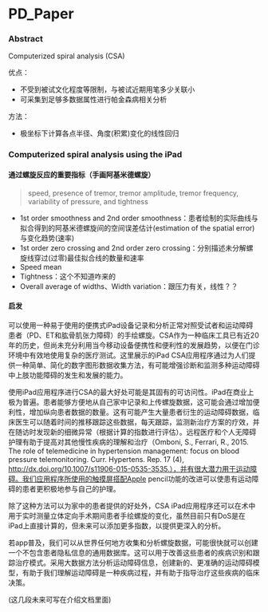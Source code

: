 # PD_Paper

### Abstract

Computerized spiral analysis (CSA)

 优点：

- 不受到被试文化程度等限制，与被试近期用笔多少关联小
- 可采集到足够多数据属性进行帕金森病相关分析

方法：

- 极坐标下计算各点半径、角度(积累)变化的线性回归



### Computerized spiral analysis using the iPad

#### 通过螺旋反应的重要指标（手画阿基米德螺旋）

> speed, presence of tremor, tremor amplitude, tremor frequency, variability of pressure, and tightness

- 1st order smoothness and 2nd order smoothness：患者绘制的实际曲线与拟合得到的阿基米德螺旋间的空间误差估计(estimation of the spatial error)与变化趋势(速率)
- 1st order zero crossing and 2nd order zero crossing：分别描述未分解螺旋线穿过(过零)最佳拟合线的数量和速率
- Speed mean
- Tightness：这个不知道咋来的
- Overall average of widths、Width variation：跟压力有关，线性？？

#### 启发

可以使用一种易于使用的便携式iPad设备记录和分析正常对照受试者和运动障碍患者（PD、ET和肱骨肌张力障碍）的手绘螺旋。CSA作为一种临床工具已有近20年的历史，但尚未充分利用当今移动设备便携性和便利性的发展趋势，以便在门诊环境中有效地使用复杂的医疗测试。这里展示的iPad CSA应用程序通过为人们提供一种简单、简化的数字图形数据收集方法，有可能增强诊断和监测多种运动障碍中上肢功能障碍的发生和发展的能力。

使用iPad应用程序进行CSA的最大好处可能是其固有的可访问性。iPad在商业上极为普遍。患者能够方便地从自己家中记录和上传螺旋数据，这可能会通过增加便利性，增加纵向患者数据的数量。这有可能产生大量患者衍生的运动障碍数据，临床医生可以随着时间的推移跟踪这些数据，每天跟踪，监测新治疗方案的疗效，并在随访时发现新的细微异常（根据计算的指数进行评估）。远程医疗和个人无障碍护理有助于提高对其他慢性疾病的理解和治疗（Omboni, S., Ferrari, R., 2015. The role of telemedicine in hypertension management: focus on blood pressure telemonitoring. Curr. Hypertens. Rep. 17 (4), http://dx.doi.org/10.1007/s11906-015-0535-3535.），并有很大潜力用于运动障碍。我们应用程序所使用的触摸屏搭配Apple pencil功能的改进可以使患有运动障碍的患者更积极地参与自己的护理。

除了这种方法可以为家中的患者提供的好处外，CSA iPad应用程序还可以在术中用于实时测量立体定向手术期间患者手绘螺旋的变化，虽然目前只有DoS是在iPad上直接计算的，但未来可以添加更多指数，以提供更深入的分析。

若app普及，我们可以从世界任何地方收集和分析螺旋数据，可能很快就可以创建一个不包含患者隐私信息的通用数据库。这可以用于改善这些患者的疾病识别和跟踪治疗模式。采用大数据方法分析运动障碍信息，创建新的、更准确的运动障碍模型，有助于我们理解运动障碍是一种疾病过程，并有助于指导治疗这些疾病的临床决策。

(这几段未来可写在介绍文档里面)





